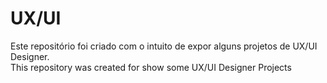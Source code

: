# UX/UI
Este repositório foi criado com o intuito de expor alguns projetos de UX/UI Designer.
<br>This repository was created for show some UX/UI Designer Projects
